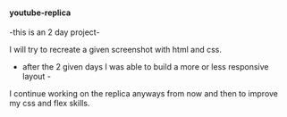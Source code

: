 #### youtube-replica
-this is an 2 day project-

I will try to recreate a given screenshot with html and css.

- after the 2 given days I was able to build a more or less responsive layout -

I continue working on the replica anyways from now and then to improve my css and flex skills.

